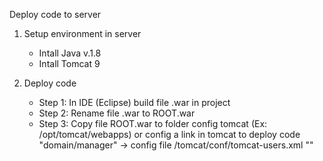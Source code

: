 Deploy code to server

1. Setup environment in server
	+ Intall Java v.1.8
	+ Intall Tomcat 9

2. Deploy code
	
	+ Step 1: In IDE (Eclipse) build file .war in project
	+ Step 2: Rename file .war to ROOT.war
	+ Step 3: Copy file ROOT.war to folder config tomcat (Ex: /opt/tomcat/webapps)
			  or config a link in tomcat to deploy code "domain/manager" -> config file /tomcat/conf/tomcat-users.xml
			  "<user username="admin" password="tomcat" roles="manager-gui"/>"
